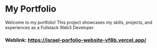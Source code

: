 # My Portfolio
Welcome to my portfolio! This project showcases my skills, projects, and experiences as a Fullstack Web3 Developer.

### Weblink: https://israel-porfolio-website-vf8b.vercel.app/

